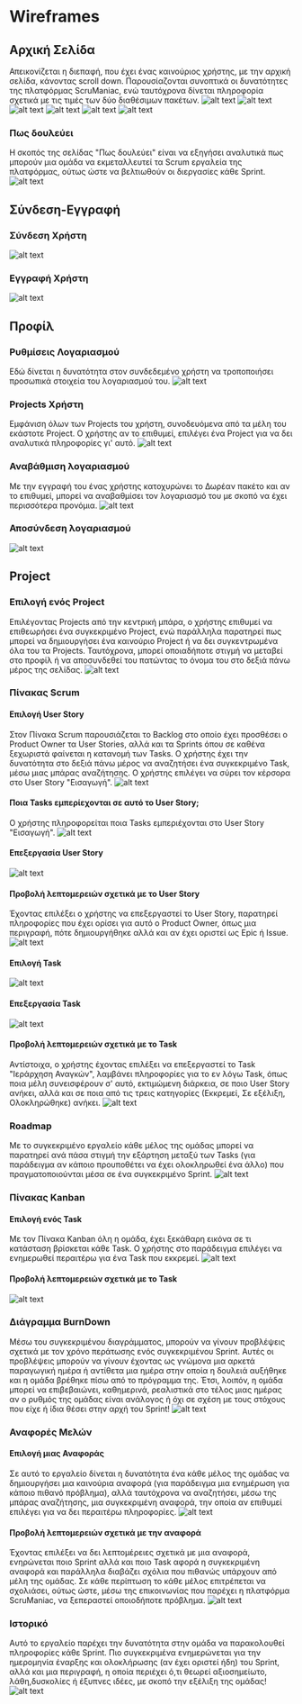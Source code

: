 # Wireframes 

## Αρχική Σελίδα 
Απεικονίζεται η διεπαφή, που έχει ένας καινούριος χρήστης, με την αρχική σελίδα, κάνοντας scroll down. Παρουσίαζονται συνοπτικά οι δυνατότητες της πλατφόρμας ScruManiac, ενώ ταυτόχρονα δίνεται πληροφορία σχετικά με τις τιμές των δύο διαθέσιμων πακέτων. 
![alt text](https://github.com/spympr/Project-Management-Platform/blob/main/docs/wireframes/HomePage/Αρχική.1.png)
![alt text](https://github.com/spympr/Project-Management-Platform/blob/main/docs/wireframes/HomePage/Αρχική.2.png)
![alt text](https://github.com/spympr/Project-Management-Platform/blob/main/docs/wireframes/HomePage/Αρχική.3.png)
![alt text](https://github.com/spympr/Project-Management-Platform/blob/main/docs/wireframes/HomePage/Αρχική.4.png)
![alt text](https://github.com/spympr/Project-Management-Platform/blob/main/docs/wireframes/HomePage/Αρχική.5.png)
![alt text](https://github.com/spympr/Project-Management-Platform/blob/main/docs/wireframes/HomePage/Αρχική.6.png)
### Πως δουλεύει
Η σκοπός της σελίδας "Πως δουλεύει" είναι να εξηγήσει αναλυτικά πως μπορούν μια ομάδα να εκμεταλλευτεί τα Scrum εργαλεία της πλατφόρμας, ούτως ώστε να βελτιωθούν οι διεργασίες κάθε Sprint. 
![alt text](https://github.com/spympr/Project-Management-Platform/blob/main/docs/wireframes/HomePage/How_it_works.png)

## Σύνδεση-Εγγραφή

### Σύνδεση Χρήστη
![alt text](https://github.com/spympr/Project-Management-Platform/blob/main/docs/wireframes/SignInUp/Σύνδεση.png)
### Εγγραφή Χρήστη
![alt text](https://github.com/spympr/Project-Management-Platform/blob/main/docs/wireframes/SignInUp/Εγγραφή.png)

## Προφίλ

### Ρυθμίσεις Λογαριασμού 
Εδώ δίνεται η δυνατότητα στον συνδεδεμένο χρήστη να τροποποιήσει προσωπικά στοιχεία του λογαριασμού του.
![alt text](https://github.com/spympr/Project-Management-Platform/blob/main/docs/wireframes/Profile/Profile.Settings.png)
### Projects Χρήστη
Εμφάνιση όλων των Projects του χρήστη, συνοδευόμενα από τα μέλη του εκάστοτε Project. Ο χρήστης αν το επιθυμεί, επιλέγει ένα Project για να δει αναλυτικά πληροφορίες γι' αυτό.
![alt text](https://github.com/spympr/Project-Management-Platform/blob/main/docs/wireframes/Profile/Profile.Projects.png)
### Αναβάθμιση λογαριασμού 
Με την εγγραφή του ένας χρήστης κατοχυρώνει το Δωρέαν πακέτο και αν το επιθυμεί, μπορεί να αναβαθμίσει τον λογαριασμό του με σκοπό να έχει περισσότερα προνόμια.
![alt text](https://github.com/spympr/Project-Management-Platform/blob/main/docs/wireframes/Profile/Profile.Upgrade.png)
### Αποσύνδεση λογαριασμού
![alt text](https://github.com/spympr/Project-Management-Platform/blob/main/docs/wireframes/Profile/Profile.Logout.png)


## Project 

### Επιλογή ενός Project
Επιλέγοντας Projects από την κεντρική μπάρα, ο χρήστης επιθυμεί να επιθεωρήσει ένα συγκεκριμένο Project, ενώ παράλληλα παρατηρεί πως μπορεί να δημιουργήσει ένα καινούριο Project ή να δει συγκεντρωμένα όλα του τα Projects. Ταυτόχρονα, μπορεί οποιαδήποτε στιγμή να μεταβεί στο προφίλ ή να αποσυνδεθεί του πατώντας το όνομα του στο δεξιά πάνω μέρος της σελίδας.
![alt text](https://github.com/spympr/Project-Management-Platform/blob/main/docs/wireframes/Project/Projects_Selection.png)

### Πίνακας Scrum
#### Επιλογή User Story
Στον Πίνακα Scrum παρουσιάζεται το Backlog στο οποίο έχει προσθέσει ο Product Owner τα User Stories, αλλά και τα Sprints όπου σε καθένα ξεχωριστά φαίνεται η κατανομή των Tasks. Ο χρήστης έχει την δυνατότητα στο δεξιά πάνω μέρος να αναζητήσει ένα συγκεκριμένο Task, μέσω μιας μπάρας αναζήτησης. Ο χρήστης επιλέγει να σύρει τον κέρσορα στο User Story "Εισαγωγή". 
![alt text](https://github.com/spympr/Project-Management-Platform/blob/main/docs/wireframes/Project/Scrum_Πίνακας.User_Story_Selection.png)
#### Ποια Tasks εμπερίεχονται σε αυτό το User Story;
Ο χρήστης πληροφορείται ποια Tasks εμπεριέχονται στο User Story "Εισαγωγή". 
![alt text](https://github.com/spympr/Project-Management-Platform/blob/main/docs/wireframes/Project/Scrum_Πίνακας.User_Story_SubTasks.png)
#### Επεξεργασία User Story 
![alt text](https://github.com/spympr/Project-Management-Platform/blob/main/docs/wireframes/Project/Scrum_Πίνακας.User_Story_Edit.1.png)
#### Προβολή λεπτομερειών σχετικά με το User Story
Έχοντας επιλέξει ο χρήστης να επεξεργαστεί το User Story, παρατηρεί πληροφορίες που έχει ορίσει για αυτό ο Product Owner, όπως μια περιγραφή, πότε δημιουργήθηκε αλλά και αν έχει οριστεί ως Epic ή Issue.
![alt text](https://github.com/spympr/Project-Management-Platform/blob/main/docs/wireframes/Project/Scrum_Πίνακας.User_Story_Edit.2.png)
#### Επιλογή Task
![alt text](https://github.com/spympr/Project-Management-Platform/blob/main/docs/wireframes/Project/Scrum_Πίνακας.Task_Selection.png)
#### Επεξεργασία Task
![alt text](https://github.com/spympr/Project-Management-Platform/blob/main/docs/wireframes/Project/Scrum_Πίνακας.Task_Edit.1.png)
#### Προβολή λεπτομερειών σχετικά με το Task
Αντίστοιχα, ο χρήστης έχοντας επιλέξει να επεξεργαστεί το Task "Ιεράρχηση Αναγκών", λαμβάνει πληροφορίες για το εν λόγω Task, όπως ποια μέλη συνεισφέρουν σ' αυτό, εκτιμώμενη διάρκεια, σε ποιο User Story ανήκει, αλλά και σε ποια από τις τρεις κατηγορίες (Εκκρεμεί, Σε εξέλιξη, Ολοκληρώθηκε) ανήκει.
![alt text](https://github.com/spympr/Project-Management-Platform/blob/main/docs/wireframes/Project/Scrum_Πίνακας.Task_Edit.2.png)

### Roadmap
Με το συγκεκριμένο εργαλείο κάθε μέλος της ομάδας μπορεί να παρατηρεί ανά πάσα στιγμή την εξάρτηση μεταξύ των Tasks (για παράδειγμα αν κάποιο προυποθέτει να έχει ολοκληρωθεί ένα άλλο) που πραγματοποιούνται μέσα σε ένα συγκεκριμένο Sprint.
![alt text](https://github.com/spympr/Project-Management-Platform/blob/main/docs/wireframes/Project/Χάρτης_Πορείας.png)

### Πίνακας Kanban 
#### Επιλογή ενός Task
Με τον Πίνακα Kanban όλη η ομάδα, έχει ξεκάθαρη εικόνα σε τι κατάσταση βρίσκεται κάθε Task. Ο χρήστης στο παράδειγμα επιλέγει να ενημερωθεί περαιτέρω για ένα Task που εκκρεμεί.
![alt text](https://github.com/spympr/Project-Management-Platform/blob/main/docs/wireframes/Project/KanBan_Πίνακας.1.png)
#### Προβολή λεπτομερειών σχετικά με το Task
![alt text](https://github.com/spympr/Project-Management-Platform/blob/main/docs/wireframes/Project/KanBan_Πίνακας.2.png)

### Διάγραμμα BurnDown
Μέσω του συγκεκριμένου διαγράμματος, μπορούν να γίνουν προβλέψεις σχετικά με τον χρόνο περάτωσης ενός συγκεκριμένου Sprint. Αυτές οι προβλέψεις μπορούν να γίνουν έχοντας ως γνώμονα μια αρκετά παραγωγική ημέρα ή αντίθετα μια ημέρα στην οποία η δουλειά αυξήθηκε και η ομάδα βρέθηκε πίσω από το πρόγραμμα της. Έτσι, λοιπόν, η ομάδα μπορεί να επιβεβαιώνει, καθημερινά, ρεαλιστικά στο τέλος μιας ημέρας αν ο ρυθμός της ομάδας είναι ανάλογος ή όχι σε σχέση με τους στόχους που είχε ή ίδια θέσει στην αρχή του Sprint!
![alt text](https://github.com/spympr/Project-Management-Platform/blob/main/docs/wireframes/Project/Διάγραμμα_BurnDown.png)

### Αναφορές Μελών
#### Επιλογή μιας Αναφοράς 
Σε αυτό το εργαλείο δίνεται η δυνατότητα ένα κάθε μέλος της ομάδας να δημιουργήσει μια καινούρια αναφορά (για παράδειγμα μια ενημέρωση για κάποιο πιθανό πρόβλημα), αλλά ταυτόχρονα να αναζητήσει, μέσω της μπάρας αναζήτησης, μια συγκεκριμένη αναφορά, την οποία αν επιθυμεί επιλέγει για να δει περαιτέρω πληροφορίες.
![alt text](https://github.com/spympr/Project-Management-Platform/blob/main/docs/wireframes/Project/Αναφορές_Μελών.1.png)
#### Προβολή λεπτομερειών σχετικά με την αναφορά
Έχοντας επιλέξει να δει λεπτομέρειες σχετικά με μια αναφορά, ενηρώνεται ποιο Sprint αλλά και ποιο Task αφορά η συγκεκριμένη αναφορά και παράλληλα διαβάζει σχόλια που πιθανώς υπάρχουν από μέλη της ομάδας. Σε κάθε περίπτωση το κάθε μέλος επιτρέπεται να σχολιάσει, ούτως ώστε, μέσω της επικοινωνίας που παρέχει η πλατφόρμα ScruManiac, να ξεπεραστεί οποιοδήποτε πρόβλημα.
![alt text](https://github.com/spympr/Project-Management-Platform/blob/main/docs/wireframes/Project/Αναφορές_Μελών.2.png)

### Ιστορικό
Αυτό το εργαλείο παρέχει την δυνατότητα στην ομάδα να παρακολουθεί πληροφορίες κάθε Sprint. Πιο συγκεκριμένα ενημερώνεται για την ημερομηνία έναρξης και ολοκλήρωσης (αν έχει οριστεί ήδη) του Sprint, αλλά και μια περιγραφή, η οποία περιέχει ό,τι θεωρεί αξιοσημείωτο, λάθη,δυσκολίες ή έξυπνες ιδέες, με σκοπό την εξέλιξη της ομάδας!
![alt text](https://github.com/spympr/Project-Management-Platform/blob/main/docs/wireframes/Project/Ιστορικό.png)
